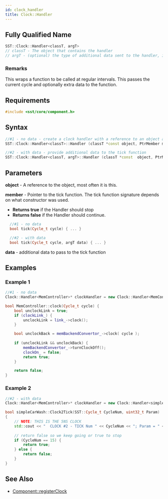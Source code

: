 ```yaml
---
id: clock_handler
title: Clock::Handler
---
```

## Fully Qualified Name
```cpp
SST::Clock::Handler<classT, argT>
// classT - The object that contains the handler
// argT - (optional) the type of additional data sent to the handler, if any 
```

### Remarks

This wraps a function to be called at regular intervals. This passes the current cycle and optionally extra data to the function.

## Requirements

```cpp
#include <sst/core/component.h>
```

## Syntax

```cpp
//#1 - no data - create a clock handler with a reference to an object and a pointer to it a tick function
SST::Clock::Handler<classT>::Handler (classT *const object, PtrMember member)

//#2 - with data - provide additional data to the tick function
SST::Clock::Handler<classT, argT>::Handler (classT *const  object, PtrMember  member, argT  data)
```

## Parameters

**object** - A reference to the object, most often it is this.

**member** - Pointer to the tick function. The tick function signature depends on what constructor was used.
- **Returns true** if the Handler should stop 
- **Returns false** if the Handler should continue.
```cpp
  //#1 - no data
  bool tick(Cycle_t cycle) { ... }

  //#2 - with data
  bool tick(Cycle_t cycle, argT data) { ... }
```
**data** - additional data to pass to the tick function

## Examples

### Example 1
```cpp
//#1 - no data
Clock::Handler<MemController>* clockHandler = new Clock::Handler<MemController>(this, &MemController::clock);

bool MemController::clock(Cycle_t cycle) {
    bool unclockLink = true;
    if (clockLink_) {
        unclockLink = link_->clock();
    }

    bool unclockBack = memBackendConvertor_->clock( cycle );
    
    if (unclockLink && unclockBack) {
        memBackendConvertor_->turnClockOff();
        clockOn_ = false;
        return true;
    }

    return false;
}
```
### Example 2
```cpp
//#2 - with data
Clock::Handler<MemController>* clockHandler = new Clock::Handler<simpleCarWash, uint32_t>(this, &simpleCarWash::Clock2Tick, 222)

bool simpleCarWash::Clock2Tick(SST::Cycle_t CycleNum, uint32_t Param)
{
    // NOTE: THIS IS THE 5NS CLOCK 
    std::cout << "  CLOCK #2 - TICK Num " << CycleNum << "; Param = " << Param << std::endl;
    
    // return false so we keep going or true to stop
    if (CycleNum == 15) {
        return true;
    } else {
        return false;
    }
}

```

## See Also

- [Component::registerClock](cpp/component/registerClock.md)